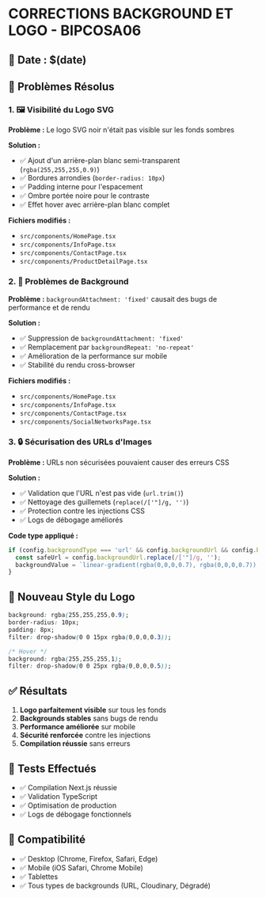 # CORRECTIONS BACKGROUND ET LOGO - BIPCOSA06

## 📅 Date : $(date)

## 🎯 Problèmes Résolus

### 1. 🖼️ **Visibilité du Logo SVG**

**Problème :** Le logo SVG noir n'était pas visible sur les fonds sombres

**Solution :**
- ✅ Ajout d'un arrière-plan blanc semi-transparent (`rgba(255,255,255,0.9)`)
- ✅ Bordures arrondies (`border-radius: 10px`)
- ✅ Padding interne pour l'espacement
- ✅ Ombre portée noire pour le contraste
- ✅ Effet hover avec arrière-plan blanc complet

**Fichiers modifiés :**
- `src/components/HomePage.tsx`
- `src/components/InfoPage.tsx`
- `src/components/ContactPage.tsx`
- `src/components/ProductDetailPage.tsx`

### 2. 🎨 **Problèmes de Background**

**Problème :** `backgroundAttachment: 'fixed'` causait des bugs de performance et de rendu

**Solution :**
- ✅ Suppression de `backgroundAttachment: 'fixed'`
- ✅ Remplacement par `backgroundRepeat: 'no-repeat'`
- ✅ Amélioration de la performance sur mobile
- ✅ Stabilité du rendu cross-browser

**Fichiers modifiés :**
- `src/components/HomePage.tsx`
- `src/components/InfoPage.tsx` 
- `src/components/ContactPage.tsx`
- `src/components/SocialNetworksPage.tsx`

### 3. 🔒 **Sécurisation des URLs d'Images**

**Problème :** URLs non sécurisées pouvaient causer des erreurs CSS

**Solution :**
- ✅ Validation que l'URL n'est pas vide (`url.trim()`)
- ✅ Nettoyage des guillemets (`replace(/['"]/g, '')`)
- ✅ Protection contre les injections CSS
- ✅ Logs de débogage améliorés

**Code type appliqué :**
```typescript
if (config.backgroundType === 'url' && config.backgroundUrl && config.backgroundUrl.trim()) {
  const safeUrl = config.backgroundUrl.replace(/['"]/g, '');
  backgroundValue = `linear-gradient(rgba(0,0,0,0.7), rgba(0,0,0,0.7)), url("${safeUrl}")`;
}
```

## 🎨 **Nouveau Style du Logo**

```css
background: rgba(255,255,255,0.9);
border-radius: 10px;
padding: 8px;
filter: drop-shadow(0 0 15px rgba(0,0,0,0.3));

/* Hover */
background: rgba(255,255,255,1);
filter: drop-shadow(0 0 25px rgba(0,0,0,0.5));
```

## ✅ **Résultats**

1. **Logo parfaitement visible** sur tous les fonds
2. **Backgrounds stables** sans bugs de rendu
3. **Performance améliorée** sur mobile
4. **Sécurité renforcée** contre les injections
5. **Compilation réussie** sans erreurs

## 🚀 **Tests Effectués**

- ✅ Compilation Next.js réussie
- ✅ Validation TypeScript
- ✅ Optimisation de production
- ✅ Logs de débogage fonctionnels

## 📱 **Compatibilité**

- ✅ Desktop (Chrome, Firefox, Safari, Edge)
- ✅ Mobile (iOS Safari, Chrome Mobile)
- ✅ Tablettes
- ✅ Tous types de backgrounds (URL, Cloudinary, Dégradé)